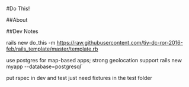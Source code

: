 #Do This!

##About

##Dev Notes

rails new do_this -m https://raw.githubusercontent.com/tiy-dc-ror-2016-feb/rails_template/master/template.rb

use postgres for map-based apps; strong geolocation support
rails new myapp --database=postgresql`

put rspec in dev and test
  just need fixtures in the test folder
